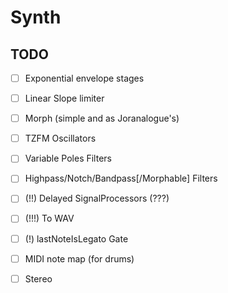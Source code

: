 # Synth

## TODO
- [ ] Exponential envelope stages
- [ ] Linear Slope limiter
- [ ] Morph (simple and as Joranalogue's)
- [ ] TZFM Oscillators
- [ ] Variable Poles Filters
- [ ] Highpass/Notch/Bandpass\[/Morphable] Filters
- [ ] (!!) Delayed SignalProcessors (???)
- [ ] (!!!) To WAV
- [ ] (!) lastNoteIsLegato Gate
- [ ] MIDI note map (for drums)

- [ ] Stereo